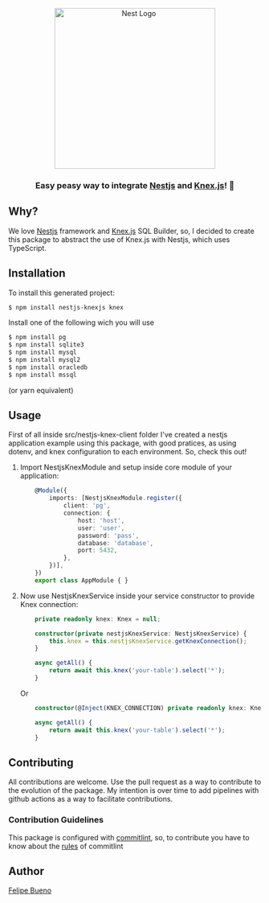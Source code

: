 <p align="center">
  <a href="http://nestjs.com/" target="blank"><img src="https://nestjs.com/img/logo_text.svg" width="320" alt="Nest Logo" /></a>
</p>  

<h3 align="center">
  Easy peasy way to integrate <a href="https://nestjs.com/" target="blanck">Nestjs</a> and <a href="http://knexjs.org/" target="blanck">Knex.js</a>! 🚀
</h3>

## Why?

We love [Nestjs](https://nestjs.com/) framework and [Knex.js](http://knexjs.org/) SQL Builder, so, I decided to create this package to abstract the use of Knex.js with Nestjs, which uses TypeScript.

## Installation

To install this generated project:

```bash
$ npm install nestjs-knexjs knex
```

Install one of the following wich you will use

```bash
$ npm install pg
$ npm install sqlite3
$ npm install mysql
$ npm install mysql2
$ npm install oracledb
$ npm install mssql
```

(or yarn equivalent)

## Usage

First of all inside src/nestjs-knex-client folder I've created a nestjs application example using this package, with good pratices, as using dotenv, and knex configuration to each environment. So, check this out!

1. Import NestjsKnexModule and setup inside core module of your application:

    ```typescript
        @Module({
            imports: [NestjsKnexModule.register({
                client: 'pg',
                connection: {
                    host: 'host',
                    user: 'user',
                    password: 'pass',
                    database: 'database',
                    port: 5432,
                },
            })],
        })
        export class AppModule { }
    ```

2. Now use NestjsKnexService inside your service constructor to provide Knex connection:

    ```typescript
        private readonly knex: Knex = null;

        constructor(private nestjsKnexService: NestjsKnexService) {
            this.knex = this.nestjsKnexService.getKnexConnection();
        }

        async getAll() {
            return await this.knex('your-table').select('*');
        }
    ```

    Or

    ```typescript
        constructor(@Inject(KNEX_CONNECTION) private readonly knex: Knex) { }

        async getAll() {
            return await this.knex('your-table').select('*');
        }
    ```

## Contributing

All contributions are welcome. Use the pull request as a way to contribute to the evolution of the package. My intention is over time to add pipelines with github actions as a way to facilitate contributions.

### Contribution Guidelines

This package is configured with [commitlint](https://github.com/conventional-changelog/commitlint), so, to contribute you have to know about the [rules](https://www.conventionalcommits.org/en/v1.0.0/) of commitlint

## Author

[Felipe Bueno](https://github.com/Felipe-BP)
